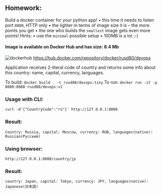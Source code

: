 ## Homework:

Build a docker container for your python app!
• this time it needs to listen port `8080`, HTTP only
• the lighter in terms of image size it is – the more points you get
• the one who builds the `smallest` image gets even more points!
Hints:
• use the `minimal` possible setup
• 100MB is a lot ;-)

#### Image is available on Docker Hub and has size: 8.4 Mb
![dockerhub](https://i.imgur.com/h2G0lTW.png[/img])
https://hub.docker.com/repository/docker/rusd80/devops

Application receives 2-literal code of country and returns some info about this country: name, capital, currency, languages.

То build: `docker build . -t rusd80/devops:tiny`
To run: `docker run -it -p 8080:8080 rusd80/devops:v1`

### Usage with CLI:
```
curl -d'{"CountryCode":"ru"}' http://127.0.0.1:8080
```
### Result:
```
Country: Russia, capital: Moscow, currency: RUB, languages(native): Russian(Русский)
```
### Using browser:
```
http://127.0.0.1:8080/country/jp
```
### Result:
```
country: Japan, capital: Tokyo, currency: JPY, languages(native): Japanese(日本語)
```